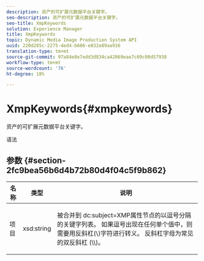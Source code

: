 ```yaml
---
description: 资产的可扩展元数据平台关键字。
seo-description: 资产的可扩展元数据平台关键字。
seo-title: XmpKeywords
solution: Experience Manager
title: XmpKeywords
topic: Dynamic Media Image Production System API
uuid: 220d285c-2275-4ed4-b606-e832e89aa916
translation-type: tm+mt
source-git-commit: 97a84e8e7edd3d834ca42069eae7c09c00d57938
workflow-type: tm+mt
source-wordcount: '76'
ht-degree: 18%

---
```



# XmpKeywords{#xmpkeywords}

资产的可扩展元数据平台关键字。

语法

## 参数 {#section-2fc9bea56b6d4b72b80d4f04c5f9b862}

<table id="table_04100BB8ABD84EF68B0A7CE3AD946414"> 
 <thead> 
  <tr> 
   <th colname="col1" class="entry"> 名称 </th> 
   <th colname="col2" class="entry"> 类型 </th> 
   <th colname="col3" class="entry"> 说明 </th> 
  </tr> 
 </thead>
 <tbody> 
  <tr> 
   <td colname="col1"> <span class="codeph"> <span class="varname"> 项目</span> </span> </td> 
   <td colname="col2"> <span class="codeph"> xsd:string</span> </td> 
   <td colname="col3"> <p>被合并到<span class="codeph"> dc:subject=</span>XMP属性节点的以逗号分隔的关键字列表。 如果逗号出现在任何单个值中，则需要用反斜杠(\)字符进行转义。 反斜杠字母为常见的双反斜杠 (\\)。 </p> </td> 
  </tr> 
 </tbody> 
</table>

